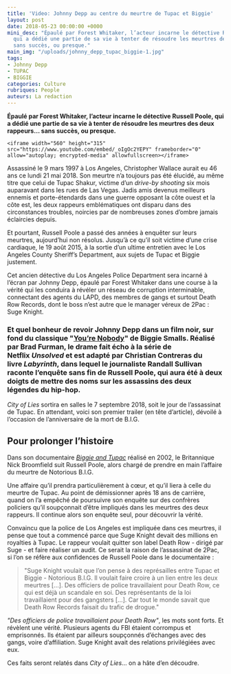 ```yaml
---
title: 'Video: Johnny Depp au centre du meurtre de Tupac et Biggie'
layout: post
date: 2018-05-23 00:00:00 +0000
mini_desc: "Épaulé par Forest Whitaker, l’acteur incarne le détective Russell Poole,
  qui a dédié une partie de sa vie à tenter de résoudre les meurtres des deux rappeurs…
  sans succès, ou presque."
main_img: "/uploads/johnny_depp_tupac_biggie-1.jpg"
tags:
- Johnny Depp
- TUPAC
- BIGGIE
categories: Culture
rubriques: People
auteurs: La redaction
---
```

**Épaulé par Forest Whitaker, l’acteur incarne le détective Russell Poole, qui a dédié une partie de sa vie à tenter de résoudre les meurtres des deux rappeurs… sans succès, ou presque.**

    <iframe width="560" height="315" src="https://www.youtube.com/embed/_oIgOc2YEPY" frameborder="0" allow="autoplay; encrypted-media" allowfullscreen></iframe>

Assassiné le 9 mars 1997 à Los Angeles, Christopher Wallace aurait eu 46 ans ce lundi 21 mai 2018. Son meurtre n’a toujours pas été élucidé, au même titre que celui de Tupac Shakur, victime d’un _drive-by shooting_ six mois auparavant dans les rues de Las Vegas. Jadis amis devenus meilleurs ennemis et porte-étendards dans une guerre opposant la côte ouest et la côte est, les deux rappeurs emblématiques ont disparu dans des circonstances troubles, noircies par de nombreuses zones d’ombre jamais éclaircies depuis.

Et pourtant, Russell Poole a passé des années à enquêter sur leurs meurtres, aujourd’hui non résolus. Jusqu’à ce qu’il soit victime d’une crise cardiaque, le 19 août 2015, à la sortie d’un ultime entretien avec le Los Angeles County Sheriff’s Department, aux sujets de Tupac et Biggie justement.

Cet ancien détective du Los Angeles Police Department sera incarné à l’écran par Johnny Depp, épaulé par Forest Whitaker dans une course à la vérité qui les conduira à révéler un réseau de corruption interminable, connectant des agents du LAPD, des membres de gangs et surtout Death Row Records, dont le boss n’est autre que le manager véreux de 2Pac : Suge Knight.

### Et quel bonheur de revoir Johnny Depp dans un film noir, sur fond du classique "[You’re Nobody](https://www.youtube.com/watch?v=l4w6q0cxdpU)" de Biggie Smalls. Réalisé par Brad Furman, le drame fait écho à la série de Netflix _Unsolved_ et est adapté par Christian Contreras du livre _Labyrinth_, dans lequel le journaliste Randall Sullivan raconte l’enquête sans fin de Russell Poole, qui aura été à deux doigts de mettre des noms sur les assassins des deux légendes du hip-hop.

_City of Lies_ sortira en salles le 7 septembre 2018, soit le jour de l’assassinat de Tupac. En attendant, voici son premier trailer (en tête d’article), dévoilé à l’occasion de l’anniversaire de la mort de B.I.G.

## Pour prolonger l’histoire

Dans son documentaire [_Biggie and Tupac_](https://www.youtube.com/watch?v=xFTcNbOpzPM) réalisé en 2002, le Britannique Nick Broomfield suit Russell Poole, alors chargé de prendre en main l’affaire du meurtre de Notorious B.I.G.

Une affaire qu’il prendra particulièrement à cœur, et qu’il liera à celle du meurtre de Tupac. Au point de démissionner après 18 ans de carrière, quand on l’a empêché de poursuivre son enquête sur des confrères policiers qu’il soupçonnait d’être impliqués dans les meurtres des deux rappeurs. Il continue alors son enquête seul, pour découvrir la vérité.

Convaincu que la police de Los Angeles est impliquée dans ces meurtres, il pense que tout a commencé parce que Suge Knight devait des millions en royalties à Tupac. Le rappeur voulait quitter son label Death Row - dirigé par Suge - et faire réaliser un audit. Ce serait la raison de l’assassinat de 2Pac, si l’on se réfère aux confidences de Russell Poole dans le documentaire :

> "Suge Knight voulait que l’on pense à des représailles entre Tupac et Biggie - Notorious B.I.G. Il voulait faire croire à un lien entre les deux meurtres \[…\]. Des officiers de police travaillaient pour Death Row, ce qui est déjà un scandale en soi. Des représentants de la loi travaillaient pour des gangsters \[…\]. Car tout le monde savait que Death Row Records faisait du trafic de drogue."

_"Des officiers de police travaillaient pour Death Row"_, les mots sont forts. Et révèlent une vérité. Plusieurs agents du FBI étaient corrompus et emprisonnés. Ils étaient par ailleurs soupçonnés d’échanges avec des gangs, voire d’affiliation. Suge Knight avait des relations privilégiées avec eux.

Ces faits seront relatés dans _City of Lies_… on a hâte d’en découdre.